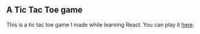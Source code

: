 ## A Tic Tac Toe game

This is a tic tac toe game I made while learning React. You can play it [here](https://arijit-gogoi.github.io/tic-tac-toe-react-vite).
